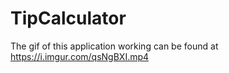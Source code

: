 # TipCalculator
The gif of this application working can be found at https://i.imgur.com/qsNgBXI.mp4
